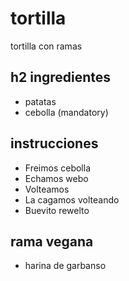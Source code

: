 # tortilla
tortilla con ramas

## h2 ingredientes
- patatas
- cebolla (mandatory)

## instrucciones
- Freimos cebolla
- Echamos webo
- Volteamos
- La cagamos volteando
- Buevito rewelto

## rama vegana
- harina de garbanso

